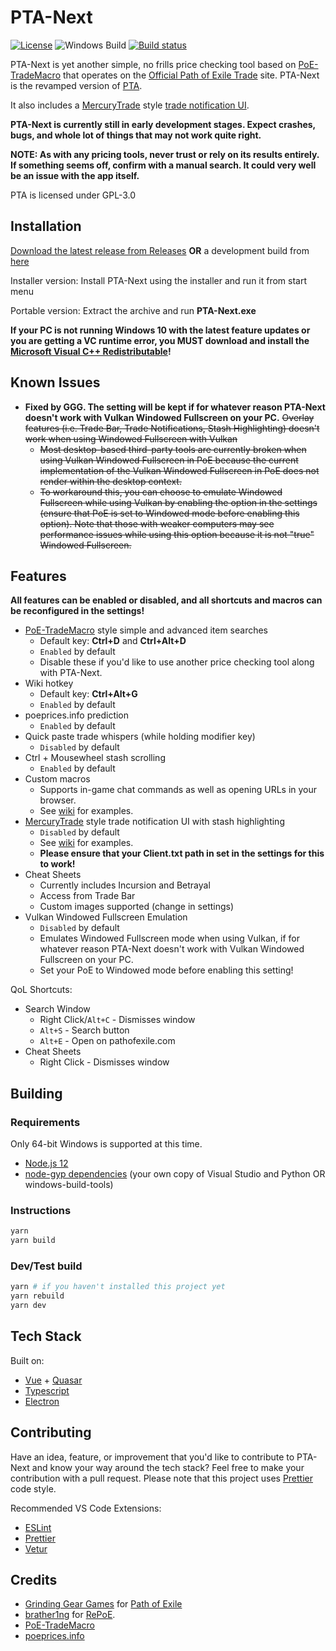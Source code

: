 # PTA-Next

[![License](https://img.shields.io/github/license/r52/pta-next)](https://github.com/r52/pta-next/blob/master/LICENSE)
![Windows Build](https://github.com/r52/pta-next/workflows/Windows%20Build/badge.svg)
[![Build status](https://ci.appveyor.com/api/projects/status/9wd2911nsfftijk9?svg=true)](https://ci.appveyor.com/project/r52/pta-next)

PTA-Next is yet another simple, no frills price checking tool based on [PoE-TradeMacro](https://github.com/PoE-TradeMacro/POE-TradeMacro) that operates on the [Official Path of Exile Trade](https://www.pathofexile.com/trade) site. PTA-Next is the revamped version of [PTA](https://github.com/r52/PTA).

It also includes a [MercuryTrade](https://github.com/Exslims/MercuryTrade) style [trade notification UI](https://github.com/r52/pta-next/wiki#trade-ui).

**PTA-Next is currently still in early development stages. Expect crashes, bugs, and whole lot of things that may not work quite right.**

**NOTE: As with any pricing tools, never trust or rely on its results entirely. If something seems off, confirm with a manual search. It could very well be an issue with the app itself.**

PTA is licensed under GPL-3.0

## Installation

[Download the latest release from Releases](https://github.com/r52/pta-next/releases/latest/) **OR** a development build from [here](https://ci.appveyor.com/project/r52/pta-next/build/artifacts)

Installer version: Install PTA-Next using the installer and run it from start menu

Portable version: Extract the archive and run **PTA-Next.exe**

**If your PC is not running Windows 10 with the latest feature updates or you are getting a VC runtime error, you MUST download and install the [Microsoft Visual C++ Redistributable](https://aka.ms/vs/16/release/VC_redist.x64.exe)!**

## Known Issues

- **Fixed by GGG. The setting will be kept if for whatever reason PTA-Next doesn't work with Vulkan Windowed Fullscreen on your PC.** ~~Overlay features (i.e. Trade Bar, Trade Notifications, Stash Highlighting) doesn't work when using Windowed Fullscreen with Vulkan~~
  - ~~Most desktop-based third-party tools are currently broken when using Vulkan Windowed Fullscreen in PoE because the current implementation of the Vulkan Windowed Fullscreen in PoE does not render within the desktop context.~~
  - ~~To workaround this, you can choose to emulate Windowed Fullscreen while using Vulkan by enabling the option in the settings (ensure that PoE is set to Windowed mode before enabling this option). Note that those with weaker computers may see performance issues while using this option because it is not "true" Windowed Fullscreen.~~

## Features

**All features can be enabled or disabled, and all shortcuts and macros can be reconfigured in the settings!**

- [PoE-TradeMacro](https://github.com/PoE-TradeMacro/POE-TradeMacro) style simple and advanced item searches
  - Default key: **Ctrl+D** and **Ctrl+Alt+D**
  - `Enabled` by default
  - Disable these if you'd like to use another price checking tool along with PTA-Next.
- Wiki hotkey
  - Default key: **Ctrl+Alt+G**
  - `Enabled` by default
- poeprices.info prediction
  - `Enabled` by default
- Quick paste trade whispers (while holding modifier key)
  - `Disabled` by default
- Ctrl + Mousewheel stash scrolling
  - `Enabled` by default
- Custom macros
  - Supports in-game chat commands as well as opening URLs in your browser.
  - See [wiki](https://github.com/r52/pta-next/wiki) for examples.
- [MercuryTrade](https://github.com/Exslims/MercuryTrade) style trade notification UI with stash highlighting
  - `Disabled` by default
  - See [wiki](https://github.com/r52/pta-next/wiki#trade-ui) for examples.
  - **Please ensure that your Client.txt path in set in the settings for this to work!**
- Cheat Sheets
  - Currently includes Incursion and Betrayal
  - Access from Trade Bar
  - Custom images supported (change in settings)
- Vulkan Windowed Fullscreen Emulation
  - `Disabled` by default
  - Emulates Windowed Fullscreen mode when using Vulkan, if for whatever reason PTA-Next doesn't work with Vulkan Windowed Fullscreen on your PC.
  - Set your PoE to Windowed mode before enabling this setting!

QoL Shortcuts:

- Search Window
  - Right Click/`Alt+C` - Dismisses window
  - `Alt+S` - Search button
  - `Alt+E` - Open on pathofexile.com
- Cheat Sheets
  - Right Click - Dismisses window

## Building

### Requirements

Only 64-bit Windows is supported at this time.

- [Node.js 12](https://nodejs.org/en/)
- [node-gyp dependencies](https://github.com/nodejs/node-gyp#installation) (your own copy of Visual Studio and Python OR windows-build-tools)

### Instructions

```bash
yarn
yarn build
```

### Dev/Test build

```bash
yarn # if you haven't installed this project yet
yarn rebuild
yarn dev
```

## Tech Stack

Built on:

- [Vue](https://vuejs.org/) + [Quasar](https://quasar.dev/)
- [Typescript](https://www.typescriptlang.org/)
- [Electron](https://www.electronjs.org/)

## Contributing

Have an idea, feature, or improvement that you'd like to contribute to PTA-Next and know your way around the tech stack? Feel free to make your contribution with a pull request. Please note that this project uses [Prettier](https://prettier.io/) code style.

Recommended VS Code Extensions:

- [ESLint](https://marketplace.visualstudio.com/items?itemName=dbaeumer.vscode-eslint)
- [Prettier](https://marketplace.visualstudio.com/items?itemName=esbenp.prettier-vscode)
- [Vetur](https://marketplace.visualstudio.com/items?itemName=octref.vetur)

## Credits

- [Grinding Gear Games](http://www.grindinggear.com/) for [Path of Exile](https://www.pathofexile.com/)
- [brather1ng](https://github.com/brather1ng) for [RePoE](https://github.com/brather1ng/RePoE).
- [PoE-TradeMacro](https://github.com/PoE-TradeMacro/POE-TradeMacro)
- [poeprices.info](https://poeprices.info/)
